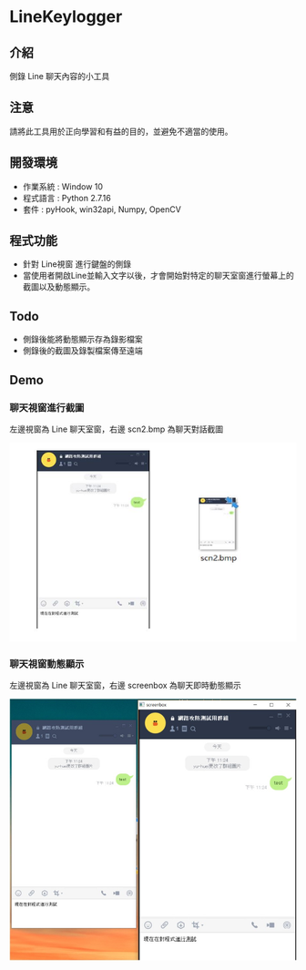 # LineKeylogger

## 介紹
側錄 Line 聊天內容的小工具

## 注意
請將此工具用於正向學習和有益的目的，並避免不適當的使用。

## 開發環境
- 作業系統 :  Window 10
- 程式語言 : Python 2.7.16
- 套件 : pyHook, win32api, Numpy, OpenCV

## 程式功能
- 針對 Line視窗 進行鍵盤的側錄
- 當使用者開啟Line並輸入文字以後，才會開始對特定的聊天室窗進行螢幕上的截圖以及動態顯示。

## Todo
- 側錄後能將動態顯示存為錄影檔案
- 側錄後的截圖及錄製檔案傳至遠端

## Demo
### 聊天視窗進行截圖
左邊視窗為 Line 聊天室窗，右邊 scn2.bmp 為聊天對話截圖

![](/demo/%E8%81%8A%E5%A4%A9%E8%A6%96%E7%AA%97%E9%80%B2%E8%A1%8C%E6%88%AA%E5%9C%96.JPG)

### 聊天視窗動態顯示
左邊視窗為 Line 聊天室窗，右邊 screenbox 為聊天即時動態顯示

![](/demo/%E8%81%8A%E5%A4%A9%E8%A6%96%E7%AA%97%E5%8B%95%E6%85%8B%E9%A1%AF%E7%A4%BA.jpg)